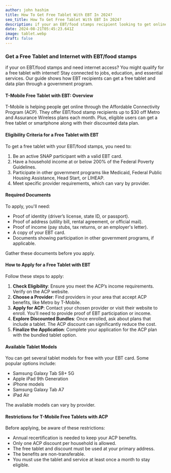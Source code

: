 ```yaml
---
author: john hashim
title: How To Get Free Tablet With EBT In 2024?
seo_title: How To Get Free Tablet With EBT In 2024?
description: if your an EBT/food stamps recipient looking to get online? You could qualify for an amazing freebie – a tablet with free internet! No more being disconnected from jobs, education, and essential services. Our guide reveals how those receiving EBT can easily claim a free tablet and data plan through a government program. 
date: 2024-08-21T05:45:23.641Z
image: tablet.webp
draft: false
---
```

### Get a Free Tablet and Internet with EBT/food stamps

if your on EBT/food stamps and need internet access? You might qualify for a free tablet with internet! Stay connected to jobs, education, and essential services. Our guide shows how EBT recipients can get a free tablet and data plan through a government program.

#### T-Mobile Free Tablet with EBT: Overview

T-Mobile is helping people get online through the Affordable Connectivity Program (ACP). They offer EBT/food stamp recipients up to $30 off Metro and Assurance Wireless plans each month. Plus, eligible users can get a free tablet or smartphone along with their discounted data plan.

#### Eligibility Criteria for a Free Tablet with EBT

To get a free tablet with your EBT/food stamps, you need to:

1. Be an active SNAP participant with a valid EBT card.
2. Have a household income at or below 200% of the Federal Poverty Guidelines.
3. Participate in other government programs like Medicaid, Federal Public Housing Assistance, Head Start, or LIHEAP.
4. Meet specific provider requirements, which can vary by provider.

#### Required Documents

To apply, you'll need:

- Proof of identity (driver’s license, state ID, or passport).
- Proof of address (utility bill, rental agreement, or official mail).
- Proof of income (pay stubs, tax returns, or an employer's letter).
- A copy of your EBT card.
- Documents showing participation in other government programs, if applicable.

Gather these documents before you apply.

#### How to Apply for a Free Tablet with EBT

Follow these steps to apply:

1. **Check Eligibility**: Ensure you meet the ACP’s income requirements. Verify on the ACP website.
2. **Choose a Provider**: Find providers in your area that accept ACP benefits, like Metro by T-Mobile.
3. **Apply for ACP**: Contact your chosen provider or visit their website to enroll. You’ll need to provide proof of EBT participation or income.
4. **Explore Discounted Bundles**: Once enrolled, ask about plans that include a tablet. The ACP discount can significantly reduce the cost.
5. **Finalize the Application**: Complete your application for the ACP plan with the bundled tablet option.

#### Available Tablet Models

You can get several tablet models for free with your EBT card. Some popular options include:

- Samsung Galaxy Tab S8+ 5G
- Apple iPad 9th Generation
- iPhone models
- Samsung Galaxy Tab A7
- iPad Air

The available models can vary by provider.

#### Restrictions for T-Mobile Free Tablets with ACP

Before applying, be aware of these restrictions:

- Annual recertification is needed to keep your ACP benefits.
- Only one ACP discount per household is allowed.
- The free tablet and discount must be used at your primary address.
- The benefits are non-transferable.
- You must use the tablet and service at least once a month to stay eligible.